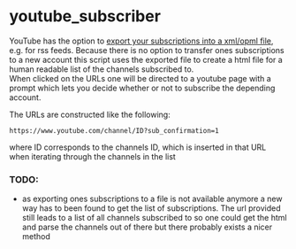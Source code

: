 # youtube_subscriber

YouTube has the option to [export your subscriptions into a xml/opml file](https://www.youtube.com/subscription_manager), e.g. for rss feeds. Because there is no option to transfer ones subscriptions to a new account this script uses the exported file to create a html file for a human readable list of the channels subscribed to.  
When clicked on the URLs one will be directed to a youtube page with a prompt which lets you decide whether or not to subscribe the depending account.  

The URLs are constructed like the following: 
```
https://www.youtube.com/channel/ID?sub_confirmation=1
```
where ID corresponds to the channels ID, which is inserted in that URL when iterating through the channels in the list

### TODO:
  * as exporting ones subscriptions to a file is not available anymore a new way has to been found to get the list of subscriptions. The url provided still leads to a list of all channels subscribed to so one could get the html and parse the channels out of there but there probably exists a nicer method
